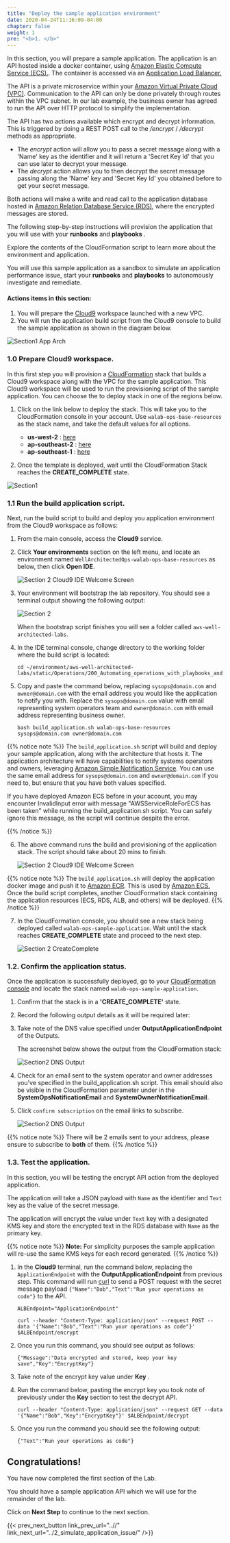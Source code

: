 ```yaml
---
title: "Deploy the sample application environment"
date: 2020-04-24T11:16:09-04:00
chapter: false
weight: 1
pre: "<b>1. </b>"
---
```


In this section, you will prepare a sample application. The application is an API hosted inside a docker container, using [Amazon Elastic Compute Service (ECS).](https://aws.amazon.com/ecs/). The container is accessed via an [Application Load Balancer.](https://docs.aws.amazon.com/elasticloadbalancing/latest/application/introduction.html) 

The API is a private microservice within your [Amazon Virtual Private Cloud (VPC)](https://aws.amazon.com/vpc/). Communication to the API can only be done privately through routes within the VPC subnet. In our lab example, the business owner has agreed to run the API over HTTP protocol to simplify the implementation. 

The API has two actions available which encrypt and decrypt information. This is triggered by doing a REST POST call to the */encrypt* / */decrypt* methods as appropriate.

* The *encrypt* action will allow you to pass a secret message along with a 'Name' key as the identifier and it will return a 'Secret Key Id' that you can use later to decrypt your message.
* The *decrypt* action allows you to then decrypt the secret message passing along the 'Name' key and 'Secret Key Id' you obtained before to get your secret message.

Both actions will make a write and read call to the application database hosted in [Amazon Relation Database Service (RDS)](https://aws.amazon.com/rds/), where the encrypted messages are stored. 

The following step-by-step instructions will provision the application that you will use with your  **runbooks**  and  **playbooks** . 

Explore the contents of the CloudFormation script to learn more about the environment and application.

You will use this sample application as a sandbox to simulate an application performance issue, start your  **runbooks**  and  **playbooks**  to autonomously investigate and remediate.

#### Actions items in this section:

1. You will prepare the [Cloud9](https://aws.amazon.com/cloud9/) workspace launched with a new VPC.
2. You will run the application build script from the Cloud9 console to build the sample application as shown in the diagram below.

![Section1 App Arch](/Operations/200_Automating_operations_with_playbooks_and_runbooks/Images/section2-base-application.png)


### 1.0 Prepare Cloud9 workspace.

In this first step you will provision a [CloudFormation](https://aws.amazon.com/cloudformation/) stack that builds a Cloud9 workspace along with the VPC for the sample application. This Cloud9 workspace will be used to run the provisioning script of the sample application. You can choose the to deploy stack in one of the regions below. 

1. Click on the link below to deploy the stack. This will take you to the CloudFormation console in your account. Use `walab-ops-base-resources` as the stack name, and take the default values for all options.

    * **us-west-2** : [here](https://console.aws.amazon.com/cloudformation/home?region=us-west-2#/stacks/create/review?stackName=walab-ops-base-resources&templateURL=https://sssalim-cfn-template-temp.s3-ap-southeast-2.amazonaws.com/base_resources.yml)
    * **ap-southeast-2** : [here](https://console.aws.amazon.com/cloudformation/home?region=ap-southeast-2#/stacks/create/review?stackName=walab-ops-base-resources&templateURL=https://sssalim-cfn-template-temp.s3-ap-southeast-2.amazonaws.com/base_resources.yml)
    * **ap-southeast-1** : [here](https://console.aws.amazon.com/cloudformation/home?region=ap-southeast-1#/stacks/create/review?stackName=walab-ops-base-resources&templateURL=https://sssalim-cfn-template-temp.s3-ap-southeast-2.amazonaws.com/base_resources.yml)

2. Once the template is deployed, wait until the CloudFormation Stack reaches the **CREATE_COMPLETE** state.

![Section1 ](/Operations/200_Automating_operations_with_playbooks_and_runbooks/Images/section2-base-resources-create-complete.png)


### 1.1 Run the build application script.

Next, run the build script to build and deploy you application environment from the Cloud9 workspace as follows:

  1. From the main console, access the **Cloud9** service. 
  2. Click **Your environments** section on the left menu, and locate an environment named `WellArchitectedOps-walab-ops-base-resources` as below, then click **Open IDE**.

      ![Section 2 Cloud9 IDE Welcome Screen](/Operations/200_Automating_operations_with_playbooks_and_runbooks/Images/section2-environment-open-ide.png)

  3. Your environment will bootstrap the lab repository. You should see a terminal output showing the following output: 
  
      ![Section 2](/Operations/200_Automating_operations_with_playbooks_and_runbooks/Images/section2-base-bootstrap.png)

      When the bootstrap script finishes you will see a folder called `aws-well-architected-labs`. 

  4. In the IDE terminal console, change directory to the working folder where the build script is located:

      ```
      cd ~/environment/aws-well-architected-labs/static/Operations/200_Automating_operations_with_playbooks_and_runbooks/Code/scripts/
      ```

  5. Copy and paste the command below, replacing `sysops@domain.com` and `owner@domain.com` with the email address you would like the application to notify you with. Replace the `sysops@domain.com` value with email representing system operators team and `owner@domain.com` with email address representing business owner.


      ```
      bash build_application.sh walab-ops-base-resources sysops@domain.com owner@domain.com
      ```

  {{% notice note %}}
  The `build_application.sh` script will build and deploy your sample application, along with the architecture that hosts it.
  The application architecture will have capabilities to notify systems operators and owners, leveraging [Amazon Simple Notification Service](https://aws.amazon.com/sns/).
  You can use the same email address for `sysops@domain.com` and `owner@domain.com` if you need to, but ensure that you have both values specified.

  If you have deployed Amazon ECS before in your account, you may encounter InvalidInput error with message "AWSServiceRoleForECS has been taken" while running the build_application.sh script. You can safely ignore this message, as the script will continue despite the error.

  {{% /notice %}}

  6. The above command runs the build and provisioning of the application stack. The script should take about 20 mins to finish.

        ![Section 2 Cloud9 IDE Welcome Screen](/Operations/200_Automating_operations_with_playbooks_and_runbooks/Images/section2-base-app-build.png)

  {{% notice note %}}
  The `build_application.sh` will deploy the application docker image and push it to [Amazon ECR](https://aws.amazon.com/ecr/). This is used by [Amazon ECS.](https://aws.amazon.com/ecs/) Once the build script completes, another CloudFormation stack containing the application resources (ECS, RDS, ALB, and others) will be deployed.
  {{% /notice %}}

  7. In the CloudFormation console, you should see a new stack being deployed called `walab-ops-sample-application`. Wait until the stack reaches **CREATE_COMPLETE** state and proceed to the next step.
  
      ![Section 2 CreateComplete](/Operations/200_Automating_operations_with_playbooks_and_runbooks/Images/section2-base-app-create-complete.png)

### 1.2. Confirm the application status.

Once the application is successfully deployed, go to your [CloudFormation console](https://console.aws.amazon.com/cloudformation/home?region=ap-southeast-2) and locate the stack named `walab-ops-sample-application`.

  1. Confirm that the stack is in a **'CREATE_COMPLETE'** state. 
  2. Record the following output details as it will be required later:
  3. Take note of the DNS value specified under **OutputApplicationEndpoint**  of the Outputs.

      The screenshot below shows the output from the CloudFormation stack:

      ![Section2 DNS Output](/Operations/200_Automating_operations_with_playbooks_and_runbooks/Images/section2-dns-outputs.png)

  4. Check for an email sent to the system operator and owner addresses you've specified in the build_application.sh script. This email should also be visible in the CloudFormation parameter under in the **SystemOpsNotificationEmail** and **SystemOwnerNotificationEmail**.

  5. Click `confirm subscription` on the email links to subscribe.

      ![Section2 DNS Output](/Operations/200_Automating_operations_with_playbooks_and_runbooks/Images/section2-email-confirm.png)

  {{% notice note %}}
  There will be 2 emails sent to your address, please ensure to subscribe to **both** of them.
  {{% /notice %}}


### 1.3. Test the application.

In this section, you will be testing the encrypt API action from the deployed application. 

The application will take a JSON payload with `Name` as the identifier and `Text` key as the value of the secret message.

The application will encrypt the value under `Text` key with a designated KMS key and store the encrypted text in the RDS database with `Name` as the primary key.

{{% notice note %}}
**Note:** For simplicity purposes the sample application will re-use the same KMS keys for each record generated.
{{% /notice %}}

1. In the **Cloud9** terminal, run the command below, replacing the `ApplicationEndpoint` with the **OutputApplicationEndpoint** from previous step. This command will run [curl](https://curl.se/) to send a POST request with the secret message payload `{"Name":"Bob","Text":"Run your operations as code"}` to the API.

    ```
    ALBEndpoint="ApplicationEndpoint"
    ```

    ```
    curl --header "Content-Type: application/json" --request POST --data '{"Name":"Bob","Text":"Run your operations as code"}' $ALBEndpoint/encrypt
    ```

2. Once you run this command, you should see output as follows:

    ```
    {"Message":"Data encrypted and stored, keep your key save","Key":"EncryptKey"}
    ```

3. Take note of the encrypt key value under **Key** .

4. Run the command below, pasting the encrypt key you took note of previously under the **Key** section to test the decrypt API.


    ```
    curl --header "Content-Type: application/json" --request GET --data '{"Name":"Bob","Key":"EncryptKey"}' $ALBEndpoint/decrypt

    ```

5. Once you run the command you should see the following output:

    ```
    {"Text":"Run your operations as code"}
    ```

## Congratulations! 

You have now completed the first section of the Lab.

You should have a sample application API which we will use for the remainder of the lab.

Click on **Next Step** to continue to the next section.

{{< prev_next_button link_prev_url="..//" link_next_url="../2_simulate_application_issue/" />}}


